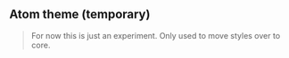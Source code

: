 ## Atom theme (temporary)

> For now this is just an experiment. Only used to move styles over to core.

